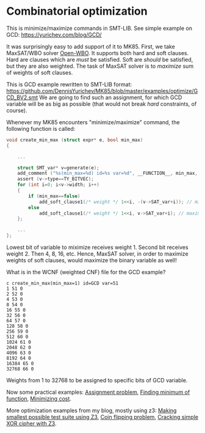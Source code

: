# Combinatorial optimization

This is minimize/maximize commands in SMT-LIB.
See simple example on GCD: https://yurichev.com/blog/GCD/

It was surprisingly easy to add support of it to MK85.
First, we take MaxSAT/WBO solver [Open-WBO](http://sat.inesc-id.pt/open-wbo/).
It supports both hard and soft clauses.
Hard are clauses which are *must* be satisfied.
Soft are *should* be satisfied, but they are also weighted. The task of MaxSAT solver is to *maximize* sum of weights of soft clauses.

This is GCD example rewritten to SMT-LIB format: https://github.com/DennisYurichev/MK85/blob/master/examples/optimize/GCD_BV2.smt
We are going to find such an assignment, for which GCD variable will be as big as possible (that would not break *hard* constraints, of course).

Whenever my MK85 encounters "minimize/maximize" command, the following function is called:

```c
void create_min_max (struct expr* e, bool min_max)
{

	...

	struct SMT_var* v=generate(e);
	add_comment ("%s(min_max=%d) id=%s var=%d", __FUNCTION__, min_max, v->id, v->SAT_var);
	assert (v->type==TY_BITVEC);
	for (int i=0; i<v->width; i++)
	{
		if (min_max==false)
			add_soft_clause1(/* weight */ 1<<i, -(v->SAT_var+i)); // minimize
		else
			add_soft_clause1(/* weight */ 1<<i, v->SAT_var+i); // maximize
	};

	...
};
```

Lowest bit of variable to miximize receives weight 1.
Second bit receives weight 2.
Then 4, 8, 16, etc.
Hence, MaxSAT solver, in order to maximize weights of soft clauses, would maximize the binary variable as well!

What is in the WCNF (weighted CNF) file for the GCD example?

```
c create_min_max(min_max=1) id=GCD var=51
1 51 0
2 52 0
4 53 0
8 54 0
16 55 0
32 56 0
64 57 0
128 58 0
256 59 0
512 60 0
1024 61 0
2048 62 0
4096 63 0
8192 64 0
16384 65 0
32768 66 0
```

Weights from 1 to 32768 to be assigned to specific bits of GCD variable.

Now some practical examples:
[Assignment problem](https://github.com/DennisYurichev/MK85/blob/master/examples/optimize/assign_problem.smt),
[Finding minimum of function](https://github.com/DennisYurichev/MK85/blob/master/examples/optimize/1959_AHSME_Problem_8.smt),
[Minimizing cost](https://github.com/DennisYurichev/MK85/blob/master/examples/optimize/popsicles.smt).

More optimization examples from my blog, mostly using z3:
[Making smallest possible test suite using Z3](https://yurichev.com/blog/set_cover/),
[Coin flipping problem](https://yurichev.com/blog/coin_flip/),
[Cracking simple XOR cipher with Z3](https://yurichev.com/blog/XOR_Z3/).

